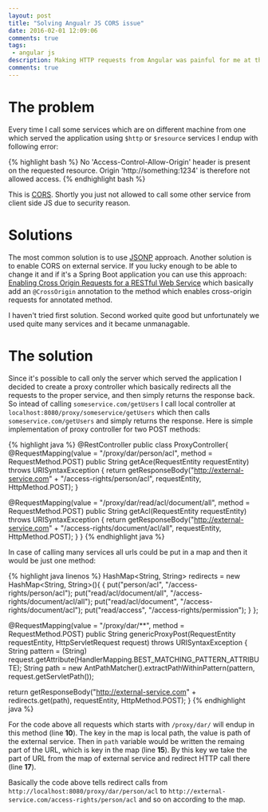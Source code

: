 ```yaml
---
layout: post
title: "Solving Angualr JS CORS issue"
date: 2016-02-01 12:09:06
comments: true
tags: 
 - angular js
description: Making HTTP requests from Angular was painful for me at the beginning. Due to CORS issue I wasn't able to make calls to external services. Trying different solutions I came up with one which I think quite easy to implement.
comments: true
---
```


# The problem

Every time I call some services which are on different machine from one which served the application using `$http` or `$resource` services I endup with following error: 

{% highlight bash %}
No 'Access-Control-Allow-Origin' header is present on the requested resource. Origin 'http://something:1234' is therefore not allowed access.
{% endhighlight bash %}

This is [CORS](https://en.wikipedia.org/wiki/Cross-origin_resource_sharing). Shortly you just not allowed to call some other service from client side JS due to security reason.

# Solutions

The most common solution is to use [JSONP](https://en.wikipedia.org/wiki/JSONP) approach.
Another solution is to enable CORS on external service. If you lucky enough to be able to change it and if it's a Spring Boot application you can use this approach: [Enabling Cross Origin Requests for a RESTful Web Service](https://spring.io/guides/gs/rest-service-cors/) which basically add an `@CrossOrigin` annotation to the method which enables cross-origin requests for annotated method.

I haven't tried first solution. Second worked quite good but unfortunately we used quite many services and it became unmanagable.

# The solution

Since it's possible to call only the server which served the application I decided to create a proxy controller which basically redirects all the requests to the proper service, and then simply returns the response back.
So intead of calling `someservice.com/getUsers` I call local controller at `localhost:8080/proxy/someservice/getUsers` which then calls `someservice.com/getUsers` and simply returns the response. Here is simple implementation of proxy controller for two POST methods:

{% highlight java %}
@RestController
public class ProxyController{
  @RequestMapping(value = "/proxy/dar/person/acl", method = RequestMethod.POST)
  public String getAce(RequestEntity<String> requestEntity) throws URISyntaxException {
    return getResponseBody("http://external-service.com" + "/access-rights/person/acl", requestEntity, HttpMethod.POST);
  }

  @RequestMapping(value = "/proxy/dar/read/acl/document/all", method = RequestMethod.POST)
  public String getAcl(RequestEntity<String> requestEntity) throws URISyntaxException {
    return getResponseBody("http://external-service.com" + "/access-rights/document/acl/all", requestEntity, HttpMethod.POST);
  }
}
{% endhighlight java %}

In case of calling many services all urls could be put in a map and then it would be just one method:

{% highlight java linenos %}
HashMap<String, String> redirects = new HashMap<String, String>(){
  {
    put("person/acl", "/access-rights/person/acl");
    put("read/acl/document/all", "/access-rights/document/acl/all");
    put("read/acl/document", "/access-rights/document/acl");
    put("read/access", "/access-rights/permission");
  }
};

@RequestMapping(value = "/proxy/dar/**", method = RequestMethod.POST)
public String genericProxyPost(RequestEntity<String> requestEntity, HttpServletRequest request) throws
  URISyntaxException
{
  String pattern = (String) request.getAttribute(HandlerMapping.BEST_MATCHING_PATTERN_ATTRIBUTE);
  String path = new AntPathMatcher().extractPathWithinPattern(pattern, request.getServletPath());

  return getResponseBody("http://external-service.com" + redirects.get(path), requestEntity, HttpMethod.POST);
}
{% endhighlight java %}

For the code above all requests which starts with `/proxy/dar/` will endup in this method (line **10**).
The key in the map is local path, the value is path of the external service. 
Then in `path` variable would be written the remaing part of the URL, which is key in the map (line **15**). 
By this key we take the part of URL from the map of external service and redirect HTTP call there (line **17**).


Basically the code above tells redirect calls from `http://localhost:8080/proxy/dar/person/acl` to `http://external-service.com/access-rights/person/acl` and so on according to the map. 
